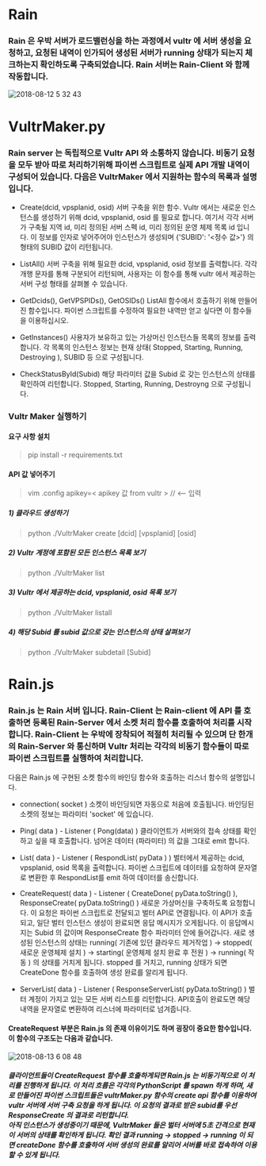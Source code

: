 # Rain
### Rain 은 우박 서버가 로드밸런싱을 하는 과정에서 vultr 에 서버 생성을 요청하고, 요청된 내역이 인가되어 생성된 서버가 running 상태가 되는지 체크하는지 확인하도록 구축되었습니다. Rain 서버는 Rain-Client 와 함께 작동합니다.

![2018-08-12 5 32 43](https://user-images.githubusercontent.com/20366503/44000274-eaf62e06-9e57-11e8-9419-534f6a1da3c8.png)

# VultrMaker.py
### Rain server 는 독립적으로 Vultr API 와 소통하지 않습니다. 비동기 요청을 모두 받아 따로 처리하기위해 파이썬 스크립트로 실제 API 개발 내역이 구성되어 있습니다. 다음은 VultrMaker 에서 지원하는 함수의 목록과 설명 입니다.

* Create(dcid, vpsplanid, osid)
서버 구축을 위한 함수. Vultr 에서는 새로운 인스턴스를 생성하기 위해 dcid, vpsplanid, osid 를 필요로 합니다. 여기서 각각 서버가 구축될 지역 id, 미리 정의된 서버 스펙 id, 미리 정의된 운영 체제 목록 id 입니다. 이 정보를 인자로 넣어주어야 인스턴스가 생성되며 {'SUBID': '<정수 값>'} 의 형태의 SUBID 값이 리턴됩니다. 

* ListAll()
서버 구축을 위해 필요한 dcid, vpsplanid, osid 정보를 출력합니다. 각각 개행 문자를 통해 구분되어 리턴되며, 사용자는 이 함수를 통해 vultr 에서 제공하는 서버 구성 형태를 살펴볼 수 있습니다.

* GetDcids(), GetVPSPIDs(), GetOSIDs()
ListAll 함수에서 호출하기 위해 만들어진 함수입니다. 파이썬 스크립트를 수정하여 필요한 내역만 얻고 싶다면 이 함수들을 이용하십시오.

* GetInstances()
사용자가 보유하고 있는 가상머신 인스턴스들 목록의 정보를 출력합니다. 각 목록의 인스턴스 정보는 현재 상태( Stopped, Starting, Running, Destroying ), SUBID 등 으로 구성됩니다. 

* CheckStatusById(Subid)
해당 파라미터 값을 Subid 로 갖는 인스턴스의 상태를 확인하여 리턴합니다. Stopped, Starting, Running, Destroyng 으로 구성됩니다.

### Vultr Maker 실행하기
#### 요구 사항 설치
> pip install -r requirements.txt
#### API 값 넣어주기
> vim .config
> apikey=< apikey 값 from vultr > // <-- 입력
##### 1) 클라우드 생성하기
> python ./VultrMaker create [dcid] [vpsplanid] [osid]
##### 2) Vultr 계정에 포함된 모든 인스턴스 목록 보기
> python ./VultrMaker list
##### 3) Vultr 에서 제공하는 dcid, vpsplanid, osid 목록 보기
> python ./VultrMaker listall
##### 4) 해당 Subid 를 subid 값으로 갖는 인스턴스의 상태 살펴보기
> python ./VultrMaker subdetail [Subid]

# Rain.js
### Rain.js 는 Rain 서버 입니다. Rain-Client 는 Rain-client 에 API 를 호출하면 등록된 Rain-Server 에서 소켓 처리 함수를 호출하여 처리를 시작합니다. Rain-Client 는 우박에 장착되어 적절히 처리될 수 있으며 단 한개의 Rain-Server 와 통신하며 Vultr 처리는 각각의 비동기 함수들이 따로 파이썬 스크립트를 실행하여 처리합니다.

다음은 Rain.js 에 구현된 소켓 함수의 바인딩 함수와 호출하는 리스너 함수의 설명입니다.

* connection( socket )
소켓이 바인딩되면 자동으로 처음에 호출됩니다. 바인딩된 소켓의 정보는 파라미터 'socket' 에 있습니다.

* Ping( data ) - Listener ( Pong(data) )
클라이언트가 서버와의 접속 상태를 확인하고 싶을 때 호출합니다. 넘어온 데이터 (파라미터) 의 값을 그대로 emit 합니다.

* List( data ) - Listener ( RespondList( pyData ) ) 
벌터에서 제공하는 dcid, vpsplanid, osid 목록을 출력합니다. 파이썬 스크립트에 데이터를 요청하여 문자열로 변환한 후 RespondList를 emit 하여 데이터를 송신합니다. 

* CreateRequest( data ) - Listener ( CreateDone( pyData.toString() ), ResponseCreate( pyData.toString() )
새로운 가상머신을 구축하도록 요청합니다. 이 요청은 파이썬 스크립트로 전달되고 벌터 API로 연결됩니다. 이 API가 호출되고, 일단 벌터 인스턴스 생성이 완료되면 응답 메시지가 오게됩니다. 이 응답메시지는 Subid 의 값이며 ResponseCreate 함수 파라미터 안에 들어갑니다.
새로 생성된 인스턴스의 상태는 running( 기존에 있던 클라우드 제거작업 ) -> stopped( 새로운 운영체제 설치 ) -> starting( 운영체제 설치 완료 후 전원 ) -> running( 작동 ) 의 상태를 거치게 됩니다. stopped 를 거치고, running 상태가 되면 CreateDone 함수를 호출하여 생성 완료를 알리게 됩니다.

* ServerList( data ) - Listener ( ResponseServerList( pyData.toString() ) 
벌터 계정이 가지고 있는 모든 서버 리스트를 리턴합니다. API호출이 완료도면 해당 내역을 문자열로 변환하여 리스너에 파라미터로 넘겨줍니다.  

#### CreateRequest 부분은 Rain.js 의 존재 이유이기도 하며 굉장이 중요한 함수입니다. 이 함수의 구조도는 다음과 같습니다.
![2018-08-13 6 08 48](https://user-images.githubusercontent.com/20366503/44006445-809533e6-9ebf-11e8-9593-3d18ce646478.png)

##### 클라이언트들이 CreateRequest 함수를 호출하게되면 Rain.js 는 비동기적으로 이 처리를 진행하게 됩니다. 이 처리 흐름은 각각의 PythonScript 를 spawn 하게 하며, 새로 만들어진 파이썬 스크립트들은 vultrMaker.py 함수의 create api 함수를 이용하여 vultr 서버에 서버 구축 요청을 하게 됩니다. 이 요청의 결과로 받은 subid를 우선 ResponseCreate 의 결과로 리턴합니다. <br> 아직 인스턴스가 생성중이기 때문에, VultrMaker 들은 벌터 서버에 5초 간격으로 현재 이 서버의 상태를 확인하게 됩니다. 확인 결과 running -> stopped -> running 이 되면 createDone 함수를 호출하여 서버 생성의 완료를 알리어 서버를 바로 접속하여 이용할 수 있게 됩니다. 
